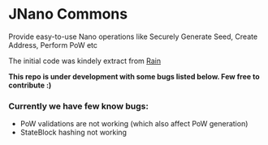 # JNano Commons
Provide easy-to-use Nano operations like Securely Generate Seed, Create Address, Perform PoW etc

The initial code was kindely extract from [Rain](https://github.com/thehen101/Rain)

**This repo is under development with some bugs listed below. Few free to contribute :)**

### Currently we have few know bugs:
- PoW validations are not working (which also affect PoW generation)
- StateBlock hashing not working